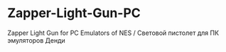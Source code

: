 # Zapper-Light-Gun-PC
Zapper Light Gun for PC Emulators of NES / Световой пистолет для ПК эмуляторов Денди
